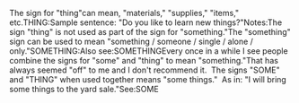 The sign for "thing"can mean, "materials,"
  "supplies," "items," etc.THING:Sample sentence: "Do you like to learn new things?"Notes:The sign "thing" is not used as part of the sign for "something."The "something" sign can be used to mean "something / someone / single 
	/ alone / only."SOMETHING:Also see:SOMETHINGEvery once in a while I see 
	people combine the signs for "some" and "thing" to mean "something."That has always seemed "off" to me and I don't recommend it.  The signs 
	"SOME" and "THING" when used together means "some things."  As in: "I will bring some 
	things to the yard sale."See:SOME